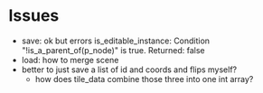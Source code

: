 # Issues

- save: ok but errors
    is_editable_instance: Condition "!is_a_parent_of(p_node)" is true. Returned: false
- load: how to merge scene
- better to just save a list of id and coords and flips myself?
  - how does tile_data combine those three into one int array?

